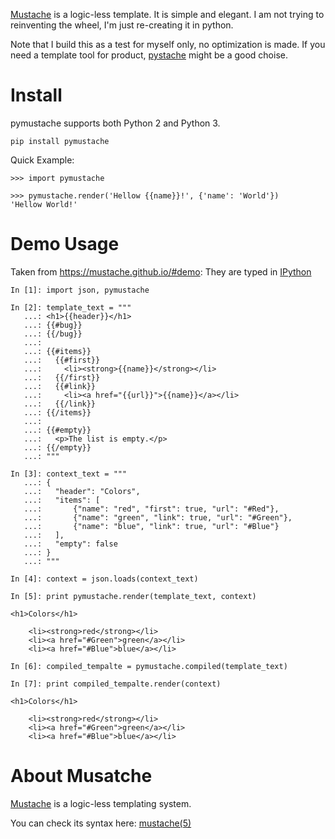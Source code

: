 [Mustache](https://mustache.github.io/) is a logic-less template. It is simple
and elegant. I am not trying to reinventing the wheel, I'm just re-creating
it in python.

Note that I build this as a test for myself only, no optimization is made. If
you need a template tool for product,
[pystache](https://github.com/defunkt/pystache) might be a good choise.

# Install
pymustache supports both Python 2 and Python 3.

```
pip install pymustache
```

Quick Example:

```
>>> import pymustache

>>> pymustache.render('Hellow {{name}}!', {'name': 'World'})
'Hellow World!'
```


# Demo Usage

Taken from https://mustache.github.io/#demo: They are typed in [IPython](http://ipython.org/)

```
In [1]: import json, pymustache

In [2]: template_text = """
   ...: <h1>{{header}}</h1>
   ...: {{#bug}}
   ...: {{/bug}}
   ...:
   ...: {{#items}}
   ...:   {{#first}}
   ...:     <li><strong>{{name}}</strong></li>
   ...:   {{/first}}
   ...:   {{#link}}
   ...:     <li><a href="{{url}}">{{name}}</a></li>
   ...:   {{/link}}
   ...: {{/items}}
   ...:
   ...: {{#empty}}
   ...:   <p>The list is empty.</p>
   ...: {{/empty}}
   ...: """

In [3]: context_text = """
   ...: {
   ...:   "header": "Colors",
   ...:   "items": [
   ...:       {"name": "red", "first": true, "url": "#Red"},
   ...:       {"name": "green", "link": true, "url": "#Green"},
   ...:       {"name": "blue", "link": true, "url": "#Blue"}
   ...:   ],
   ...:   "empty": false
   ...: }
   ...: """

In [4]: context = json.loads(context_text)

In [5]: print pymustache.render(template_text, context)

<h1>Colors</h1>

    <li><strong>red</strong></li>
    <li><a href="#Green">green</a></li>
    <li><a href="#Blue">blue</a></li>

In [6]: compiled_tempalte = pymustache.compiled(template_text)

In [7]: print compiled_tempalte.render(context)

<h1>Colors</h1>

    <li><strong>red</strong></li>
    <li><a href="#Green">green</a></li>
    <li><a href="#Blue">blue</a></li>

```

# About Musatche

[Mustache](https://mustache.github.io/) is a logic-less templating system.

You can check its syntax here: [mustache(5)](https://mustache.github.io/mustache.5.html)
